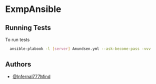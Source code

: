 # ExmpAnsible
## Running Tests

To run tests

```bash
  ansible-plabook -l [server] Amundsen.yml --ask-become-pass -vvv
```


## Authors

- [@Infernal777Mind](https://github.com/Infernal777Mind)
